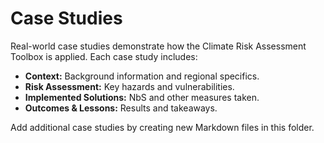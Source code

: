 # Case Studies

Real-world case studies demonstrate how the Climate Risk Assessment Toolbox is applied. Each case study includes:
- **Context:** Background information and regional specifics.
- **Risk Assessment:** Key hazards and vulnerabilities.
- **Implemented Solutions:** NbS and other measures taken.
- **Outcomes & Lessons:** Results and takeaways.

Add additional case studies by creating new Markdown files in this folder.
